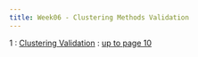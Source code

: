 ```yaml
---
title: Week06 - Clustering Methods Validation
---
```


1
: [ Clustering Validation](https://www.cs.rpi.edu/~zaki/DMML/slides/pdf/ychap17.pdf)
  : [up to page 10]()
